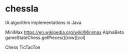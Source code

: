 # chessIa

IA algorithm implementations in Java

MiniMax  https://en.wikipedia.org/wiki/Minimax
AlphaBeta  gameStateChess.getPieces()[row][col]

Chess
TicTacToe